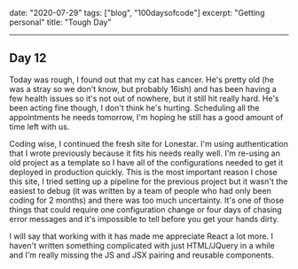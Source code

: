 date: "2020-07-29"
tags: ["blog", "100daysofcode"]
excerpt: "Getting personal"
title: "Tough Day"

---

## Day 12

Today was rough, I found out that my cat has cancer. He's pretty old (he was a stray so we don't know, but probably 16ish) and has been having a few health issues so it's not out of nowhere, but it still hit really hard. He's been acting fine though, I don't think he's hurting. Scheduling all the appointments he needs tomorrow, I'm hoping he still has a good amount of time left with us.

Coding wise, I continued the fresh site for Lonestar. I'm using authentication that I wrote previously because it fits his needs really well. I'm re-using an old project as a template so I have all of the configurations needed to get it deployed in production quickly. This is the most important reason I chose this site, I tried setting up a pipeline for the previous project but it wasn't the easiest to debug (it was written by a team of people who had only been coding for 2 months) and there was too much uncertainty. It's one of those things that could require one configuration change or four days of chasing error messages and it's impossible to tell before you get your hands dirty.

I will say that working with it has made me appreciate React a lot more. I haven't written something complicated with just HTML/JQuery in a while and I'm really missing the JS and JSX pairing and reusable components.
